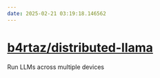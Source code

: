 ```yaml
---
date: 2025-02-21 03:19:18.146562
---
```


# [b4rtaz/distributed-llama](https://github.com/b4rtaz/distributed-llama)

Run LLMs across multiple devices